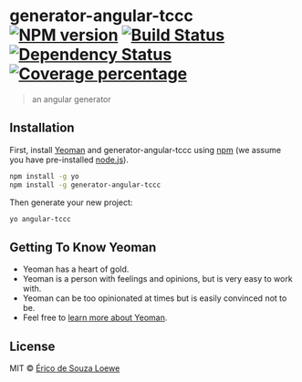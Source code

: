 # generator-angular-tccc [![NPM version][npm-image]][npm-url] [![Build Status][travis-image]][travis-url] [![Dependency Status][daviddm-image]][daviddm-url] [![Coverage percentage][coveralls-image]][coveralls-url]
> an angular generator

## Installation

First, install [Yeoman](http://yeoman.io) and generator-angular-tccc using [npm](https://www.npmjs.com/) (we assume you have pre-installed [node.js](https://nodejs.org/)).

```bash
npm install -g yo
npm install -g generator-angular-tccc
```

Then generate your new project:

```bash
yo angular-tccc
```

## Getting To Know Yeoman

 * Yeoman has a heart of gold.
 * Yeoman is a person with feelings and opinions, but is very easy to work with.
 * Yeoman can be too opinionated at times but is easily convinced not to be.
 * Feel free to [learn more about Yeoman](http://yeoman.io/).

## License

MIT © [Érico de Souza Loewe]()


[npm-image]: https://badge.fury.io/js/generator-angular-tccc.svg
[npm-url]: https://npmjs.org/package/generator-angular-tccc
[travis-image]: https://travis-ci.org//generator-angular-tccc.svg?branch=master
[travis-url]: https://travis-ci.org//generator-angular-tccc
[daviddm-image]: https://david-dm.org//generator-angular-tccc.svg?theme=shields.io
[daviddm-url]: https://david-dm.org//generator-angular-tccc
[coveralls-image]: https://coveralls.io/repos//generator-angular-tccc/badge.svg
[coveralls-url]: https://coveralls.io/r//generator-angular-tccc
